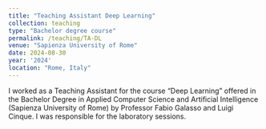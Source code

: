 ```yaml
---
title: "Teaching Assistant Deep Learning"
collection: teaching
type: "Bachelor degree course"
permalink: /teaching/TA-DL
venue: "Sapienza University of Rome"
date: 2024-08-30
year: '2024'
location: "Rome, Italy"
---
```


I worked as a Teaching Assistant for the course “Deep Learning” offered in the Bachelor Degree in Applied Computer Science and Artificial Intelligence (Sapienza University of Rome) by Professor Fabio Galasso and Luigi Cinque. I was responsible for the laboratory sessions. 